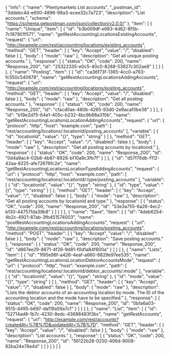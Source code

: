 {
  "info": {
    "name": "Plentymarkets List accounts",
    "_postman_id": "3ddebc4d-e600-4896-98a3-ecee32c7a723",
    "description": "List accounts.",
    "schema": "https://schema.getpostman.com/json/collection/v2.0.0/"
  },
  "item": [
    {
      "name": "Unique",
      "item": [
        {
          "id": "b3b009df-e683-4d62-8f5b-7c187901f571",
          "name": "getRestAccountingLocationsExistingAccounts",
          "request": {
            "url": "http://example.com/rest/accounting/locations/existing_accounts",
            "method": "GET",
            "header": [
              {
                "key": "Accept",
                "value": "*/*",
                "disabled": false
              }
            ],
            "body": {
              "mode": "raw"
            },
            "description": "Get all unique posting accounts."
          },
          "response": [
            {
              "status": "OK",
              "code": 200,
              "name": "Response_200",
              "id": "25322335-e0c5-40c0-8288-53827c302ae8"
            }
          ]
        }
      ]
    },
    {
      "name": "Posting",
      "item": [
        {
          "id": "ca36f73f-1365-4cc0-a763-fc550c540678",
          "name": "getRestAccountingLocationsAddingAccounts",
          "request": {
            "url": "http://example.com/rest/accounting/locations/posting_accounts",
            "method": "GET",
            "header": [
              {
                "key": "Accept",
                "value": "*/*",
                "disabled": false
              }
            ],
            "body": {
              "mode": "raw"
            },
            "description": "Get all posting accounts."
          },
          "response": [
            {
              "status": "OK",
              "code": 200,
              "name": "Response_200",
              "id": "cfacd0ae-480b-4265-93d0-2e9acaf0be38"
            }
          ]
        },
        {
          "id": "b19e2d75-64e1-405c-b232-4bc9b88a310b",
          "name": "getRestAccountingLocationsLocationAddingAccounts",
          "request": {
            "url": {
              "protocol": "http",
              "host": "example.com",
              "path": [
                "rest/accounting/locations/:locationId/posting_accounts"
              ],
              "variable": [
                {
                  "id": "locationId",
                  "value": "{}",
                  "type": "string"
                }
              ]
            },
            "method": "GET",
            "header": [
              {
                "key": "Accept",
                "value": "*/*",
                "disabled": false
              }
            ],
            "body": {
              "mode": "raw"
            },
            "description": "Get all posting accounts by locationid."
          },
          "response": [
            {
              "status": "OK",
              "code": 200,
              "name": "Response_200",
              "id": "0d4a9ac4-02b8-4b87-8928-bf10a9c3fb7f"
            }
          ]
        },
        {
          "id": "d57f76db-f112-42aa-8225-afe72676fc2e",
          "name": "getRestAccountingLocationsLocationTypeAddingAccounts",
          "request": {
            "url": {
              "protocol": "http",
              "host": "example.com",
              "path": [
                "rest/accounting/locations/:locationId/:type/posting_accounts"
              ],
              "variable": [
                {
                  "id": "locationId",
                  "value": "{}",
                  "type": "string"
                },
                {
                  "id": "type",
                  "value": "{}",
                  "type": "string"
                }
              ]
            },
            "method": "GET",
            "header": [
              {
                "key": "Accept",
                "value": "*/*",
                "disabled": false
              }
            ],
            "body": {
              "mode": "raw"
            },
            "description": "Get all posting accounts by locationid and type."
          },
          "response": [
            {
              "status": "OK",
              "code": 200,
              "name": "Response_200",
              "id": "53e3a755-6a26-4ec2-b130-44757fda39b8"
            }
          ]
        }
      ]
    },
    {
      "name": "Save",
      "item": [
        {
          "id": "4deb6254-4b2c-4921-87ab-3fb451574003",
          "name": "postRestAccountingLocationsAddingAccounts",
          "request": {
            "url": "http://example.com/rest/accounting/locations/posting_accounts",
            "method": "POST",
            "header": [
              {
                "key": "Accept",
                "value": "*/*",
                "disabled": false
              }
            ],
            "body": {
              "mode": "raw"
            },
            "description": "Save posting accounts."
          },
          "response": [
            {
              "status": "OK",
              "code": 200,
              "name": "Response_200",
              "id": "d867ee29-8871-4f28-9d81-f0d1a84f800a"
            }
          ]
        }
      ]
    },
    {
      "name": "Lists",
      "item": [
        {
          "id": "1f95e96f-a426-4eaf-a660-8829e97ee535",
          "name": "getRestAccountingLocationsLocationDebtorAccountsMode",
          "request": {
            "url": {
              "protocol": "http",
              "host": "example.com",
              "path": [
                "rest/accounting/locations/:locationId/debtor_accounts/:mode"
              ],
              "variable": [
                {
                  "id": "locationId",
                  "value": "{}",
                  "type": "string"
                },
                {
                  "id": "mode",
                  "value": "{}",
                  "type": "string"
                }
              ]
            },
            "method": "GET",
            "header": [
              {
                "key": "Accept",
                "value": "*/*",
                "disabled": false
              }
            ],
            "body": {
              "mode": "raw"
            },
            "description": "Lists the debtor accounts of an accounting location by mode. The ID of the accounting location and the mode have to be specified."
          },
          "response": [
            {
              "status": "OK",
              "code": 200,
              "name": "Response_200",
              "id": "0bfa6a03-9515-4495-b697-da119a59a7c1"
            }
          ]
        }
      ]
    },
    {
      "name": "List",
      "item": [
        {
          "id": "52714ad8-1b7c-4230-8edc-43688483f3bc",
          "name": "getRestAccounts",
          "request": {
            "url": "http://example.com/rest/accounts?createdAt=%7B%7D&updatedAt=%7B%7D",
            "method": "GET",
            "header": [
              {
                "key": "Accept",
                "value": "*/*",
                "disabled": false
              }
            ],
            "body": {
              "mode": "raw"
            },
            "description": "List accounts."
          },
          "response": [
            {
              "status": "OK",
              "code": 200,
              "name": "Response_200",
              "id": "56122b28-0250-406d-9008-82ba24e78e4d"
            }
          ]
        }
      ]
    }
  ]
}